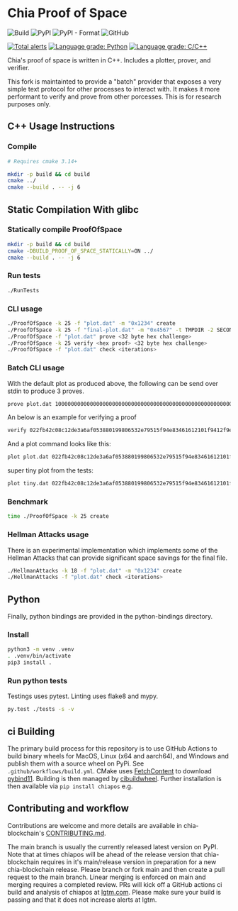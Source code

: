 # Chia Proof of Space

![Build](https://github.com/Chia-Network/chiapos/workflows/Build/badge.svg)
![PyPI](https://img.shields.io/pypi/v/chiapos?logo=pypi)
![PyPI - Format](https://img.shields.io/pypi/format/chiapos?logo=pypi)
![GitHub](https://img.shields.io/github/license/Chia-Network/chiapos?logo=Github)

[![Total alerts](https://img.shields.io/lgtm/alerts/g/Chia-Network/chiapos.svg?logo=lgtm&logoWidth=18)](https://lgtm.com/projects/g/Chia-Network/chiapos/alerts/)
[![Language grade: Python](https://img.shields.io/lgtm/grade/python/g/Chia-Network/chiapos.svg?logo=lgtm&logoWidth=18)](https://lgtm.com/projects/g/Chia-Network/chiapos/context:python)
[![Language grade: C/C++](https://img.shields.io/lgtm/grade/cpp/g/Chia-Network/chiapos.svg?logo=lgtm&logoWidth=18)](https://lgtm.com/projects/g/Chia-Network/chiapos/context:cpp)

Chia's proof of space is written in C++. Includes a plotter, prover, and
verifier.

This fork is maintainted to provide a "batch" provider that exposes a very simple
text protocol for other processes to interact with. It makes it more performant to verify and
prove from other porcesses. This is for research purposes only.

## C++ Usage Instructions

### Compile

```bash
# Requires cmake 3.14+

mkdir -p build && cd build
cmake ../
cmake --build . -- -j 6
```

## Static Compilation With glibc

### Statically compile ProofOfSpace

```bash
mkdir -p build && cd build
cmake -DBUILD_PROOF_OF_SPACE_STATICALLY=ON ../
cmake --build . -- -j 6
```

### Run tests

```bash
./RunTests
```

### CLI usage

```bash
./ProofOfSpace -k 25 -f "plot.dat" -m "0x1234" create
./ProofOfSpace -k 25 -f "final-plot.dat" -m "0x4567" -t TMPDIR -2 SECOND_TMPDIR create
./ProofOfSpace -f "plot.dat" prove <32 byte hex challenge>
./ProofOfSpace -k 25 verify <hex proof> <32 byte hex challenge>
./ProofOfSpace -f "plot.dat" check <iterations>
```

### Batch CLI usage

With the default plot as produced above, the following can be send over stdin to produce 3 proves.

```bash
prove plot.dat 1000000000000000000000000000000000000000000000000000000000000000
```

An below is an example for verifying a proof

```bash
verify 022fb42c08c12de3a6af053880199806532e79515f94e83461612101f9412f9e 4000000000000000000000000000000000000000000000000000000000000000 99550b233d022598b09d4c8a7b057986f6775d80973a905f5a6251d628d186430cb4464b8c70ecc77101bd4d50ef2c016cc78682a13c4b796835431edeb2231a282229c9e7322614d10193b1b87daaac0e21af5b5acc9f73b7ddd1da2a46294a2073f2e2fc99d57f3278ea1fc0f527499267aaa3980f730cb2ea7aacc1fa3f460acca1254f92791612e6e9ab9c3aed5aea172d7056b03bbfdf5861372d5c0ceb09e109485412376e
```

And a plot command looks like this:

```bash
plot plot.dat 022fb42c08c12de3a6af053880199806532e79515f94e83461612101f9412f9e 0102030405 21 0 . . .
```

super tiny plot from the tests:

```bash
plot tiny.dat 022fb42c08c12de3a6af053880199806532e79515f94e83461612101f9412f9e 0102030405 18 4000 . . .
```

### Benchmark

```bash
time ./ProofOfSpace -k 25 create
```

### Hellman Attacks usage

There is an experimental implementation which implements some of the Hellman
Attacks that can provide significant space savings for the final file.

```bash
./HellmanAttacks -k 18 -f "plot.dat" -m "0x1234" create
./HellmanAttacks -f "plot.dat" check <iterations>
```

## Python

Finally, python bindings are provided in the python-bindings directory.

### Install

```bash
python3 -m venv .venv
. .venv/bin/activate
pip3 install .
```

### Run python tests

Testings uses pytest. Linting uses flake8 and mypy.

```bash
py.test ./tests -s -v
```

## ci Building

The primary build process for this repository is to use GitHub Actions to
build binary wheels for MacOS, Linux (x64 and aarch64), and Windows and publish
them with a source wheel on PyPi. See `.github/workflows/build.yml`. CMake uses
[FetchContent](https://cmake.org/cmake/help/latest/module/FetchContent.html)
to download [pybind11](https://github.com/pybind/pybind11). Building is then
managed by [cibuildwheel](https://github.com/joerick/cibuildwheel). Further
installation is then available via `pip install chiapos` e.g.

## Contributing and workflow

Contributions are welcome and more details are available in chia-blockchain's
[CONTRIBUTING.md](https://github.com/Chia-Network/chia-blockchain/blob/main/CONTRIBUTING.md).

The main branch is usually the currently released latest version on PyPI.
Note that at times chiapos will be ahead of the release version that
chia-blockchain requires in it's main/release version in preparation for a
new chia-blockchain release. Please branch or fork main and then create a
pull request to the main branch. Linear merging is enforced on main and
merging requires a completed review. PRs will kick off a GitHub actions ci build
and analysis of chiapos at
[lgtm.com](https://lgtm.com/projects/g/Chia-Network/chiapos/?mode=list). Please
make sure your build is passing and that it does not increase alerts at lgtm.
